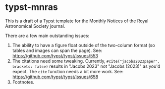 # typst-mnras

This is a draft of a Typst template for the Monthly Notices of the Royal Astronomical Society journal.

There are a few main outstanding issues:

1. The ability to have a figure float outside of the two-column format (so tables and images can span the page). See: https://github.com/typst/typst/issues/553
2. The citations need some tweaking. Currently,  `#cite("jacobs2023paper", brackets: false)` results in "Jacobs 2023" not "Jacobs (2023)" as you'd expect. The `cite` function needs a bit more work. See: https://github.com/typst/typst/issues/658
3. Footnotes.

